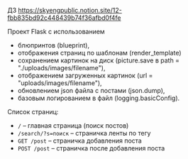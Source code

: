 ДЗ https://skyengpublic.notion.site/12-fbb835bd92c448439b74f36afbd0f4fe

Проект Flask с использованием
- блюпринтов (blueprint), 
- отображения страниц по шаблонам (render_template)
- сохранением картинок на диск (picture.save в path = "./uploads/images/filename"), 
- отображением загруженных картинок (url = "uploads/images/filename"), 
- обновлением json файла с постами (json.dump), 
- базовым логированием в файл (logging.basicConfig). 

Список страниц:
- `/` – главная страница (поиск постов)
- `/search/?s=поиск` – страничка ленты по тегу
- `GET /post` – страничка добавления поста
- `POST /post` – страничка после добавления поста
